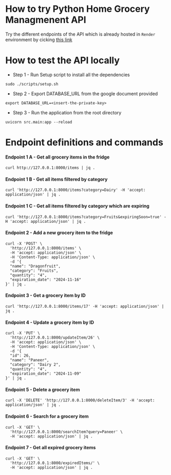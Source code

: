 
# How to try Python Home Grocery Managmenent API
Try the different endpoints of the API which is already hosted in `Render` environment by cicking [this link](https://api-hackathon-pcwp.onrender.com/docs)


# How to test the API locally

- Step 1 - Run Setup script to install all the dependencies
```
sudo ./scripts/setup.sh
```
- Step 2 - Export DATABASE_URL from the google document provided 
```
export DATABASE_URL=<insert-the-private-key>
```
- Step 3 - Run the application from the root directory
```
uvicorn src.main:app --reload
```

# Endpoint definitions and commands

#### Endpoint 1 A - Get all grocery items in the fridge
```
curl http://127.0.0.1:8000/items | jq .
```

#### Endpoint 1 B - Get all items filtered by category
```
curl 'http://127.0.0.1:8000/items?category=Dairy' -H 'accept: application/json' | jq .
```


#### Endpoint 1 C - Get all items filtered by category which are expiring
```
curl 'http://127.0.0.1:8000/items?category=Fruits&expiringSoon=true' -H 'accept: application/json' | jq .
```


#### Endpoint 2 - Add a new grocery item to the fridge
```
curl -X 'POST' \
  'http://127.0.0.1:8000/items' \
  -H 'accept: application/json' \
  -H 'Content-Type: application/json' \
  -d '{
  "name": "Dragonfruit",
  "category": "Fruits",
  "quantity": "4",
  "expiration_date": "2024-11-16"
}' | jq .

```
#### Endpoint 3 - Get a grocery item by ID
```
curl 'http://127.0.0.1:8000/items/17' -H 'accept: application/json' | jq .
```
#### Endpoint 4 - Update a grocery item by ID
```
curl -X 'PUT' \
  'http://127.0.0.1:8000/updateItem/26' \
  -H 'accept: application/json' \
  -H 'Content-Type: application/json' \
  -d '{
  "id": 26,
  "name": "Paneer",
  "category": "Dairy 2",
  "quantity": "4",
  "expiration_date": "2024-11-09"
}' | jq .

```
#### Endpoint 5 - Delete a grocery item
```
curl -X 'DELETE' 'http://127.0.0.1:8000/deleteItem/3' -H 'accept: application/json' | jq .
```
#### Endpoint 6 - Search for a grocery item
```
curl -X 'GET' \
  'http://127.0.0.1:8000/searchItem?query=Paneer' \
  -H 'accept: application/json' | jq .

```
#### Endpoint 7 - Get all expired grocery items
```
curl -X 'GET' \
  'http://127.0.0.1:8000/expiredItems/' \
  -H 'accept: application/json' | jq .
```
